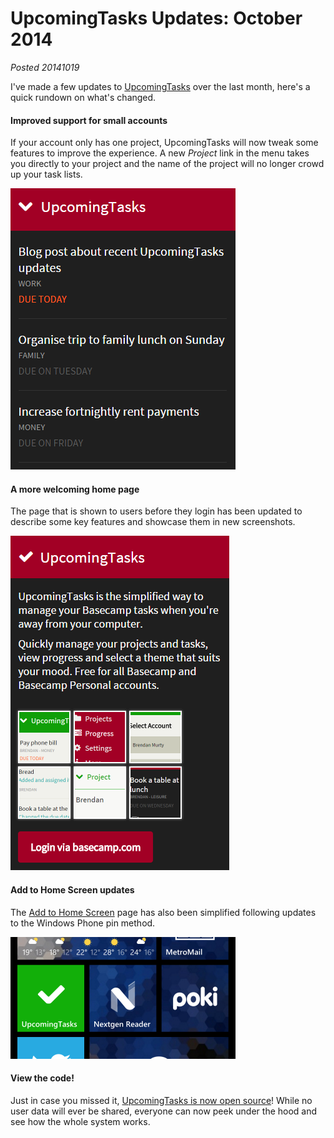 # UpcomingTasks Updates: October 2014

*Posted 20141019*

I've made a few updates to [UpcomingTasks](http://upcomingtasks.com/) over the last month, here's a quick rundown on what's changed.

#### Improved support for small accounts

If your account only has one project, UpcomingTasks will now tweak some features to improve the experience. A new *Project* link in the menu takes you directly to your project and the name of the project will no longer crowd up your task lists.

![Task List](/images/brendan/upcomingtasks-oct2014-list.png)

#### A more welcoming home page

The page that is shown to users before they login has been updated to describe some key features and showcase them in new screenshots.

![Welcome Page](/images/brendan/upcomingtasks-oct2014-welcome.png)

#### Add to Home Screen updates

The [Add to Home Screen](http://upcomingtasks.com/pages/addtohome.php) page has also been simplified following updates to the Windows Phone pin method.

![My Home Screen](/images/brendan/upcomingtasks-oct2014-wphome.png)

#### View the code!

Just in case you missed it, [UpcomingTasks is now open source](https://github.com/brendanmurty/upcomingtasks)! While no user data will ever be shared, everyone can now peek under the hood and see how the whole system works.
